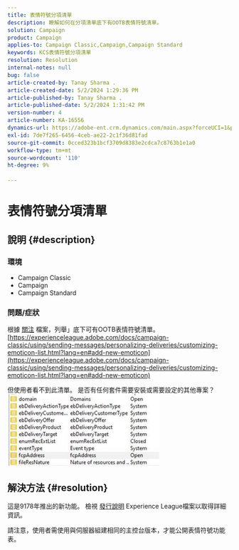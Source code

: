 ```yaml
---
title: 表情符號分項清單
description: 瞭解如何在分項清單底下有OOTB表情符號清單。
solution: Campaign
product: Campaign
applies-to: Campaign Classic,Campaign,Campaign Standard
keywords: KCS表情符號分項清單
resolution: Resolution
internal-notes: null
bug: false
article-created-by: Tanay Sharma .
article-created-date: 5/2/2024 1:29:36 PM
article-published-by: Tanay Sharma .
article-published-date: 5/2/2024 1:31:42 PM
version-number: 4
article-number: KA-16556
dynamics-url: https://adobe-ent.crm.dynamics.com/main.aspx?forceUCI=1&pagetype=entityrecord&etn=knowledgearticle&id=c8943000-8808-ef11-9f8a-6045bd026dc7
exl-id: 7de7f265-6456-4ceb-ae22-2c1f36d81fad
source-git-commit: 0cced323b1bcf3709d8383e2cdca7c8763b1e1a0
workflow-type: tm+mt
source-wordcount: '110'
ht-degree: 9%

---
```


# 表情符號分項清單

## 說明 {#description}


### <b>環境</b>

- Campaign Classic
- Campaign
- Campaign Standard




### <b>問題/症狀</b>

根據 [關注](https://experienceleague.adobe.com/docs/campaign-classic/using/sending-messages/personalizing-deliveries/customizing-emoticon-list.html?lang=en#add-new-emoticon) 檔案，列舉」底下可有OOTB表情符號清單。
[https://experienceleague.adobe.com/docs/campaign-classic/using/sending-messages/personalizing-deliveries/customizing-emoticon-list.html?lang=en#add-new-emoticon](https://experienceleague.adobe.com/docs/campaign-classic/using/sending-messages/personalizing-deliveries/customizing-emoticon-list.html?lang=en#add-new-emoticon)

但使用者看不到此清單。 是否有任何套件需要安裝或需要設定的其他專案？
![](assets/___c9943000-8808-ef11-9f8a-6045bd026dc7___.jpeg)


## 解決方法 {#resolution}


這是9178年推出的新功能。 檢視 [發行說明](https://experienceleague.adobe.com/docs/campaign-classic/using/release-notes/previous-releases/release--20-2.html?lang=en#release-20-2-1-build-9178) Experience League檔案以取得詳細資訊。

請注意，使用者需使用與伺服器組建相同的主控台版本，才能公開表情符號功能表。
